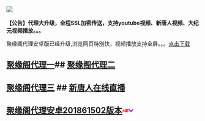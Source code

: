 ![](https://raw.githubusercontent.com/hao369/a/master/j.jpg)

**【公告】代理大升级，全程SSL加密传送，支持youtube视频、新唐人视频、大纪元视频播放。。。**

聚缘阁代理安卓版已经升级,浏览网页特别快，视频播放支持全屏。。。[点击下载](https://github.com/dtw9/9/raw/master/201861502.apk)

##  [聚缘阁代理一](http://r55ey.juyuange2.ramenofnyc.com/20180422/)##  [聚缘阁代理二](http://435566.juyuange2.ramenofnyc.com/20180422/)


##  [聚缘阁代理三](http://5r554t.627.aser.com.ve) ##  [新唐人在线直播](http://57x64ga.5rt.eggs.eggsample.com.au/xtr.html)










##  [聚缘阁代理安卓201861502版本](https://github.com/dtw9/9/raw/master/201861502.apk)![](https://raw.githubusercontent.com/jyg-1/jyg/master/new.gif)



